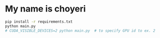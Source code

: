 # My name is choyeri


```bash
pip install -r requirements.txt
python main.py
# CUDA_VISIBLE_DEVICES=2 python main.py  # to specify GPU id to ex. 2
```
